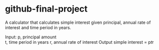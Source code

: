 # github-final-project

A calculator that calculates simple interest given principal, annual rate of interest and time period in years.

Input:
   p, principal amount \
   t, time period in years
   r, annual rate of interest
Output
   simple interest = p*t*r

